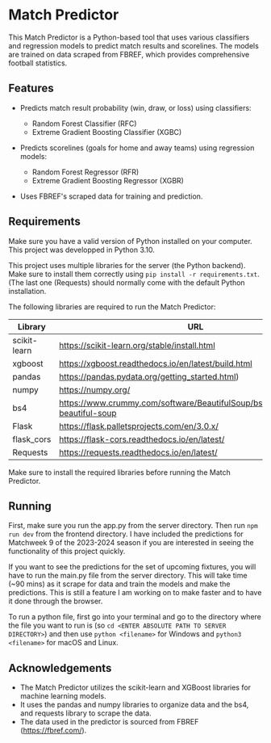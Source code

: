 # Match Predictor

This Match Predictor is a Python-based tool that uses various classifiers and regression models to predict match results and scorelines. The models are trained on data scraped from FBREF, which provides comprehensive football statistics.

## Features

- Predicts match result probability (win, draw, or loss) using classifiers:
  - Random Forest Classifier (RFC)
  - Extreme Gradient Boosting Classifier (XGBC)

- Predicts scorelines (goals for home and away teams) using regression models:
  - Random Forest Regressor (RFR)
  - Extreme Gradient Boosting Regressor (XGBR)

- Uses FBREF's scraped data for training and prediction.

## Requirements

Make sure you have a valid version of Python installed on your computer. This project was developped in 
Python 3.10. 

This project uses multiple libraries for the server (the Python backend). Make sure
to install them correctly using  `pip install -r requirements.txt`. (The last one (Requests) should
normally come with the default Python installation.

The following libraries are required to run the Match Predictor:

| Library | URL |
| ------- | ------------ |
| scikit-learn | https://scikit-learn.org/stable/install.html | 
| xgboost | https://xgboost.readthedocs.io/en/latest/build.html | 
| pandas | https://pandas.pydata.org/getting_started.html) | 
| numpy | https://numpy.org/ |
| bs4 | https://www.crummy.com/software/BeautifulSoup/bs4/doc/#installing-beautiful-soup | 
| Flask | https://flask.palletsprojects.com/en/3.0.x/ |
| flask_cors | https://flask-cors.readthedocs.io/en/latest/ |
| Requests | https://requests.readthedocs.io/en/latest/ |

Make sure to install the required libraries before running the Match Predictor.

## Running

First, make sure you run the app.py from the server directory. Then run `npm run dev` from the 
frontend directory. I have included the predictions for Matchweek 9 of the 2023-2024 season if you are interested 
in seeing the functionality of this project quickly. 

If you want to see the predictions for the set of upcoming fixtures, you will have 
to run the main.py file from the server directory. This will take time (~90 mins) as 
it scrape for data and train the models and make the predictions. This is still a feature 
I am working on to make faster and to have it done through the browser.

To run a python file, first go into your terminal and go to the directory where the file you want to 
run is (so `cd <ENTER ABSOLUTE PATH TO SERVER DIRECTORY>`) and then use `python <filename>` for Windows and 
`python3 <filename>` for macOS and Linux.

## Acknowledgements

- The Match Predictor utilizes the scikit-learn and XGBoost libraries for machine learning models.
- It uses the pandas and numpy libraries to organize data and the bs4, and requests library to scrape the data.
- The data used in the predictor is sourced from FBREF (https://fbref.com/).
